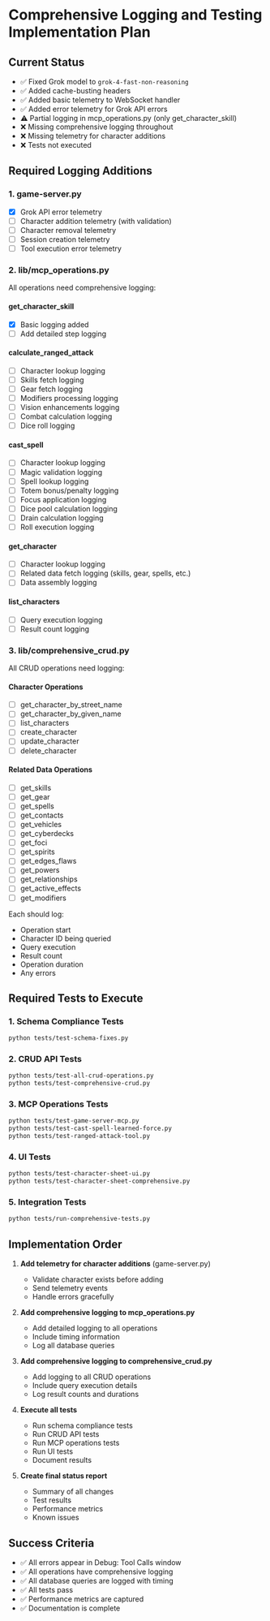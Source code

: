 # Comprehensive Logging and Testing Implementation Plan

## Current Status
- ✅ Fixed Grok model to `grok-4-fast-non-reasoning`
- ✅ Added cache-busting headers
- ✅ Added basic telemetry to WebSocket handler
- ✅ Added error telemetry for Grok API errors
- ⚠️ Partial logging in mcp_operations.py (only get_character_skill)
- ❌ Missing comprehensive logging throughout
- ❌ Missing telemetry for character additions
- ❌ Tests not executed

## Required Logging Additions

### 1. game-server.py
- [x] Grok API error telemetry
- [ ] Character addition telemetry (with validation)
- [ ] Character removal telemetry
- [ ] Session creation telemetry
- [ ] Tool execution error telemetry

### 2. lib/mcp_operations.py
All operations need comprehensive logging:

#### get_character_skill
- [x] Basic logging added
- [ ] Add detailed step logging

#### calculate_ranged_attack
- [ ] Character lookup logging
- [ ] Skills fetch logging
- [ ] Gear fetch logging
- [ ] Modifiers processing logging
- [ ] Vision enhancements logging
- [ ] Combat calculation logging
- [ ] Dice roll logging

#### cast_spell
- [ ] Character lookup logging
- [ ] Magic validation logging
- [ ] Spell lookup logging
- [ ] Totem bonus/penalty logging
- [ ] Focus application logging
- [ ] Dice pool calculation logging
- [ ] Drain calculation logging
- [ ] Roll execution logging

#### get_character
- [ ] Character lookup logging
- [ ] Related data fetch logging (skills, gear, spells, etc.)
- [ ] Data assembly logging

#### list_characters
- [ ] Query execution logging
- [ ] Result count logging

### 3. lib/comprehensive_crud.py
All CRUD operations need logging:

#### Character Operations
- [ ] get_character_by_street_name
- [ ] get_character_by_given_name
- [ ] list_characters
- [ ] create_character
- [ ] update_character
- [ ] delete_character

#### Related Data Operations
- [ ] get_skills
- [ ] get_gear
- [ ] get_spells
- [ ] get_contacts
- [ ] get_vehicles
- [ ] get_cyberdecks
- [ ] get_foci
- [ ] get_spirits
- [ ] get_edges_flaws
- [ ] get_powers
- [ ] get_relationships
- [ ] get_active_effects
- [ ] get_modifiers

Each should log:
- Operation start
- Character ID being queried
- Query execution
- Result count
- Operation duration
- Any errors

## Required Tests to Execute

### 1. Schema Compliance Tests
```bash
python tests/test-schema-fixes.py
```

### 2. CRUD API Tests
```bash
python tests/test-all-crud-operations.py
python tests/test-comprehensive-crud.py
```

### 3. MCP Operations Tests
```bash
python tests/test-game-server-mcp.py
python tests/test-cast-spell-learned-force.py
python tests/test-ranged-attack-tool.py
```

### 4. UI Tests
```bash
python tests/test-character-sheet-ui.py
python tests/test-character-sheet-comprehensive.py
```

### 5. Integration Tests
```bash
python tests/run-comprehensive-tests.py
```

## Implementation Order

1. **Add telemetry for character additions** (game-server.py)
   - Validate character exists before adding
   - Send telemetry events
   - Handle errors gracefully

2. **Add comprehensive logging to mcp_operations.py**
   - Add detailed logging to all operations
   - Include timing information
   - Log all database queries

3. **Add comprehensive logging to comprehensive_crud.py**
   - Add logging to all CRUD operations
   - Include query execution details
   - Log result counts and durations

4. **Execute all tests**
   - Run schema compliance tests
   - Run CRUD API tests
   - Run MCP operations tests
   - Run UI tests
   - Document results

5. **Create final status report**
   - Summary of all changes
   - Test results
   - Performance metrics
   - Known issues

## Success Criteria

- ✅ All errors appear in Debug: Tool Calls window
- ✅ All operations have comprehensive logging
- ✅ All database queries are logged with timing
- ✅ All tests pass
- ✅ Performance metrics are captured
- ✅ Documentation is complete

